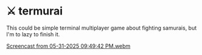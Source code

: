 # ⚔️ termurai
This could be simple terminal multiplayer game about fighting samurais, but I'm to lazy to finish it. 

[Screencast from 05-31-2025 09:49:42 PM.webm](https://github.com/user-attachments/assets/f7446bf4-9b1c-4c1d-91ff-3f42b7a2a683)
